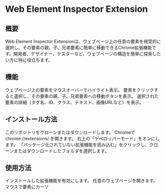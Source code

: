 # Web Element Inspector Extension

## 概要

Web Element Inspector Extensionは、ウェブページ上の任意の要素を視覚的に選択し、その要素の親、子、兄弟要素に簡単に移動できるChrome拡張機能です。開発者、デザイナー、テスターなど、ウェブページの構造を簡単に探索したい方に特に役立ちます。

## 機能

ウェブページ上の要素をマウスオーバーでハイライト表示。
要素をクリックすると選択し、その要素の親、子、兄弟要素への移動ボタンを表示。
選択された要素の詳細（タグ名、ID、クラス、テキスト、画像URLなど）を表示。

## インストール方法

このリポジトリをクローンまたはダウンロードします。
Chromeで chrome://extensions/ を開きます。
右上の「デベロッパーモード」をオンにします。
「パッケージ化されていない拡張機能を読み込む」をクリックし、クローンまたはダウンロードしたフォルダを選択します。

## 使用方法

インストールした拡張機能を有効にします。
任意のウェブページを開きます。
マウスで要素にカーソ

